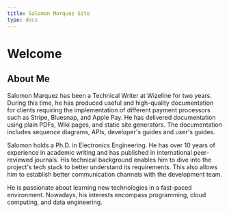 ```yaml
---
title: Salomon Marquez Site
type: docs
---
```


# **Welcome**

## About Me
Salomon Marquez has been a Technical Writer at Wizeline for two years. During this time, he has produced useful and high-quality documentation for clients requiring the implementation of different payment processors such as Stripe, Bluesnap, and Apple Pay. He has delivered documentation using plain PDFs, Wiki pages, and static site generators. The documentation includes sequence diagrams, APIs, developer's guides and user's guides.

Salomon holds a Ph.D. in Electronics Engineering. He has over 10 years of experience in academic writing and has published in international peer-reviewed journals. His technical background enables him to dive into the project's tech stack to better understand its requirements. This also allows him to establish better communication channels with the development team.

He is passionate about learning new technologies in a fast-paced environment. Nowadays, his interests encompass programming, cloud computing, and data engineering.
